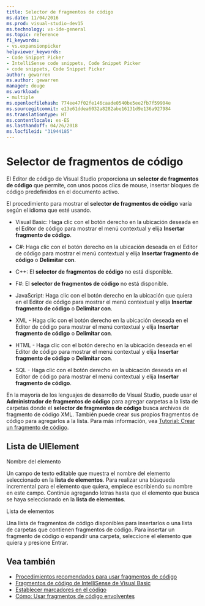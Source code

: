 ```yaml
---
title: Selector de fragmentos de código
ms.date: 11/04/2016
ms.prod: visual-studio-dev15
ms.technology: vs-ide-general
ms.topic: reference
f1_keywords:
- vs.expansionpicker
helpviewer_keywords:
- Code Snippet Picker
- IntelliSense code snippets, Code Snippet Picker
- code snippets, Code Snippet Picker
author: gewarren
ms.author: gewarren
manager: douge
ms.workload:
- multiple
ms.openlocfilehash: 774ee47f02fe146caade0540be5ee2fb7f59904e
ms.sourcegitcommit: e13e61ddea6032a8282abe16131d9e136a927984
ms.translationtype: HT
ms.contentlocale: es-ES
ms.lasthandoff: 04/26/2018
ms.locfileid: "31944185"
---
```

# <a name="code-snippet-picker"></a>Selector de fragmentos de código

El Editor de código de Visual Studio proporciona un **selector de fragmentos de código** que permite, con unos pocos clics de mouse, insertar bloques de código predefinidos en el documento activo.

El procedimiento para mostrar el **selector de fragmentos de código** varía según el idioma que esté usando.

- Visual Basic: Haga clic con el botón derecho en la ubicación deseada en el Editor de código para mostrar el menú contextual y elija **Insertar fragmento de código**.

- C#: Haga clic con el botón derecho en la ubicación deseada en el Editor de código para mostrar el menú contextual y elija **Insertar fragmento de código** o **Delimitar con**.

- C++: El **selector de fragmentos de código** no está disponible.

- F#: El **selector de fragmentos de código** no está disponible.

- JavaScript: Haga clic con el botón derecho en la ubicación que quiera en el Editor de código para mostrar el menú contextual y elija **Insertar fragmento de código** o **Delimitar con**.

- XML - Haga clic con el botón derecho en la ubicación deseada en el Editor de código para mostrar el menú contextual y elija **Insertar fragmento de código** o **Delimitar con**.

- HTML - Haga clic con el botón derecho en la ubicación deseada en el Editor de código para mostrar el menú contextual y elija **Insertar fragmento de código** o **Delimitar con**.

- SQL - Haga clic con el botón derecho en la ubicación deseada en el Editor de código para mostrar el menú contextual y elija **Insertar fragmento de código**.

En la mayoría de los lenguajes de desarrollo de Visual Studio, puede usar el **Administrador de fragmentos de código** para agregar carpetas a la lista de carpetas donde el **selector de fragmentos de código** busca archivos de fragmento de código XML. También puede crear sus propios fragmentos de código para agregarlos a la lista. Para más información, vea [Tutorial: Crear un fragmento de código](../../ide/walkthrough-creating-a-code-snippet.md).

## <a name="uielement-list"></a>Lista de UIElement

Nombre del elemento

Un campo de texto editable que muestra el nombre del elemento seleccionado en la **lista de elementos**. Para realizar una búsqueda incremental para el elemento que quiera, empiece escribiendo su nombre en este campo. Continúe agregando letras hasta que el elemento que busca se haya seleccionado en la **lista de elementos**.

Lista de elementos

Una lista de fragmentos de código disponibles para insertarlos o una lista de carpetas que contienen fragmentos de código. Para insertar un fragmento de código o expandir una carpeta, seleccione el elemento que quiera y presione Entrar.

## <a name="see-also"></a>Vea también

- [Procedimientos recomendados para usar fragmentos de código](../../ide/best-practices-for-using-code-snippets.md)
- [Fragmentos de código de IntelliSense de Visual Basic](/dotnet/visual-basic/developing-apps/using-ide/intellisense-code-snippets)
- [Establecer marcadores en el código](../../ide/setting-bookmarks-in-code.md)
- [Cómo: Usar fragmentos de código envolventes](../../ide/how-to-use-surround-with-code-snippets.md)